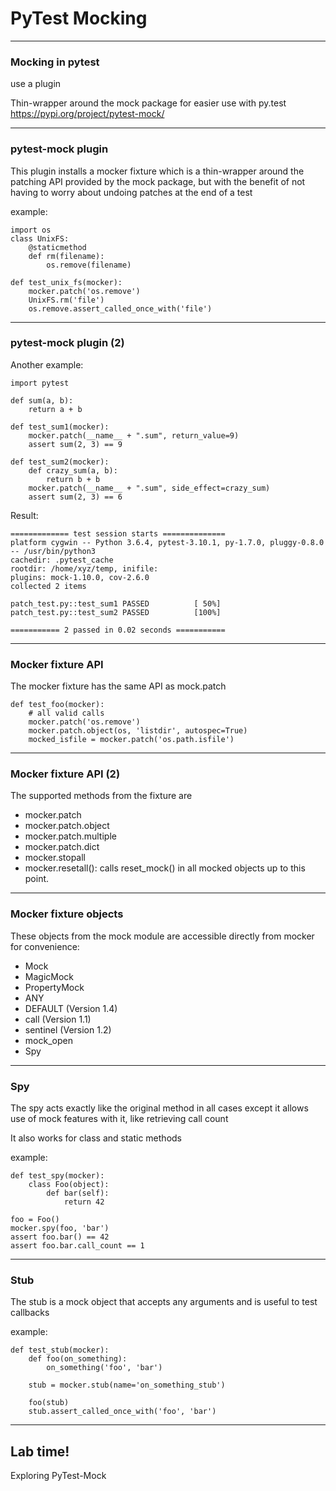 # PyTest Mocking

---
### Mocking in pytest
use a plugin

Thin-wrapper around the mock package for easier use with py.test
https://pypi.org/project/pytest-mock/


---
### pytest-mock plugin

This plugin installs a mocker fixture which is a thin-wrapper around the patching API 
provided by the mock package, but with the benefit of not having to worry about undoing 
patches at the end of a test

example:
```
import os
class UnixFS:
    @staticmethod
    def rm(filename):
        os.remove(filename)

def test_unix_fs(mocker):
    mocker.patch('os.remove')
    UnixFS.rm('file')
    os.remove.assert_called_once_with('file')
```

---
### pytest-mock plugin (2)

Another example:
```
import pytest

def sum(a, b):
    return a + b

def test_sum1(mocker):
    mocker.patch(__name__ + ".sum", return_value=9)
    assert sum(2, 3) == 9

def test_sum2(mocker):
    def crazy_sum(a, b):
        return b + b
    mocker.patch(__name__ + ".sum", side_effect=crazy_sum)
    assert sum(2, 3) == 6
```
Result:
```
============= test session starts ==============
platform cygwin -- Python 3.6.4, pytest-3.10.1, py-1.7.0, pluggy-0.8.0 -- /usr/bin/python3
cachedir: .pytest_cache
rootdir: /home/xyz/temp, inifile:
plugins: mock-1.10.0, cov-2.6.0
collected 2 items

patch_test.py::test_sum1 PASSED          [ 50%]
patch_test.py::test_sum2 PASSED          [100%]

=========== 2 passed in 0.02 seconds ===========
```

---
### Mocker fixture API
The mocker fixture has the same API as mock.patch
```
def test_foo(mocker):
    # all valid calls
    mocker.patch('os.remove')
    mocker.patch.object(os, 'listdir', autospec=True)
    mocked_isfile = mocker.patch('os.path.isfile')
```

---
### Mocker fixture API (2)

The supported methods from the fixture are 
- mocker.patch
- mocker.patch.object
- mocker.patch.multiple
- mocker.patch.dict
- mocker.stopall
- mocker.resetall(): calls reset_mock() in all mocked objects up to this point.

---
### Mocker fixture objects
These objects from the mock module are accessible directly from mocker for convenience:
- Mock
- MagicMock
- PropertyMock
- ANY
- DEFAULT (Version 1.4)
- call (Version 1.1)
- sentinel (Version 1.2)
- mock_open
- Spy

---
### Spy 
The spy acts exactly like the original method in all cases
except it allows use of mock features with it, like retrieving call count

It also works for class and static methods

example:
```
def test_spy(mocker):
    class Foo(object):
        def bar(self):
            return 42

foo = Foo()
mocker.spy(foo, 'bar')
assert foo.bar() == 42
assert foo.bar.call_count == 1
```

---
### Stub
The stub is a mock object that accepts any arguments and is useful to test callbacks

example:
```
def test_stub(mocker):
    def foo(on_something):
        on_something('foo', 'bar')

    stub = mocker.stub(name='on_something_stub')

    foo(stub)
    stub.assert_called_once_with('foo', 'bar')
```

---
<!-- .slide: data-background="url('images/lab2.jpg')" data-background-size="cover"  --> 
<!-- .slide: class="lab" -->
## Lab time!
Exploring PyTest-Mock
